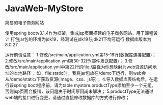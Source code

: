 # JavaWeb-MyStore
简易的电子商务网站

使用spring bootv3.1.4作为框架，集成jsp页面搭建的电子商务网站，用于课程设计
打包jar包的环境为jdk19，经测试在jdk19与jdk21下均可运行
数据库版本为8.0.27

运行前请注意：
1.修改/src/main/application.yml第15-18行(数据库连接配置)；
2.修改/src/main/application.yml第30-32行(邮件发送配置)；
3.修改/src/main/application.yml中第22行的file:/路径为你想映射为web资源访问地址的本地路径；
  如：file:static时，我将jar包放在/demo下运行，则web会从/demo/static/下获取资源(image、css、js等)；
4.导入数据库表结构后，在运行该spring boot程序前，请为table mystore.productType添加至少一个元组，否则jsp页面会报错，该问题由于时间原因尚未解决；
5.productType无法通过web端的接口进行变更，请通过直接修改数据库的方式进行修改；
